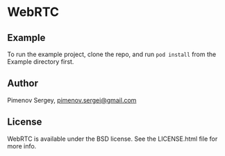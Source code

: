 # WebRTC

## Example

To run the example project, clone the repo, and run `pod install` from the Example directory first.

## Author

Pimenov Sergey, pimenov.sergei@gmail.com

## License

WebRTC is available under the BSD license. See the LICENSE.html file for more info.
